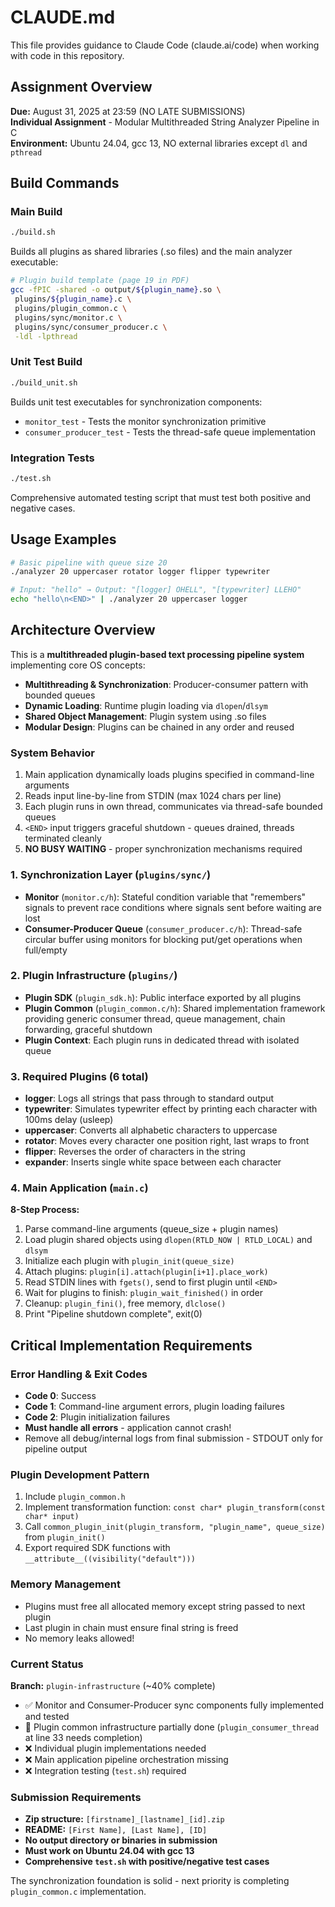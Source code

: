 # CLAUDE.md

This file provides guidance to Claude Code (claude.ai/code) when working with code in this repository.

## Assignment Overview
**Due:** August 31, 2025 at 23:59 (NO LATE SUBMISSIONS)  
**Individual Assignment** - Modular Multithreaded String Analyzer Pipeline in C  
**Environment:** Ubuntu 24.04, gcc 13, NO external libraries except `dl` and `pthread`

## Build Commands

### Main Build
```bash
./build.sh
```
Builds all plugins as shared libraries (.so files) and the main analyzer executable:
```bash
# Plugin build template (page 19 in PDF)
gcc -fPIC -shared -o output/${plugin_name}.so \
 plugins/${plugin_name}.c \
 plugins/plugin_common.c \
 plugins/sync/monitor.c \
 plugins/sync/consumer_producer.c \
 -ldl -lpthread
```

### Unit Test Build
```bash
./build_unit.sh
```
Builds unit test executables for synchronization components:
- `monitor_test` - Tests the monitor synchronization primitive
- `consumer_producer_test` - Tests the thread-safe queue implementation

### Integration Tests
```bash
./test.sh
```
Comprehensive automated testing script that must test both positive and negative cases.

## Usage Examples
```bash
# Basic pipeline with queue size 20
./analyzer 20 uppercaser rotator logger flipper typewriter

# Input: "hello" → Output: "[logger] OHELL", "[typewriter] LLEHO"
echo "hello\n<END>" | ./analyzer 20 uppercaser logger
```

## Architecture Overview

This is a **multithreaded plugin-based text processing pipeline system** implementing core OS concepts:
- **Multithreading & Synchronization**: Producer-consumer pattern with bounded queues
- **Dynamic Loading**: Runtime plugin loading via `dlopen`/`dlsym` 
- **Shared Object Management**: Plugin system using .so files
- **Modular Design**: Plugins can be chained in any order and reused

### System Behavior
1. Main application dynamically loads plugins specified in command-line arguments
2. Reads input line-by-line from STDIN (max 1024 chars per line)
3. Each plugin runs in own thread, communicates via thread-safe bounded queues
4. `<END>` input triggers graceful shutdown - queues drained, threads terminated cleanly
5. **NO BUSY WAITING** - proper synchronization mechanisms required

### 1. Synchronization Layer (`plugins/sync/`)
- **Monitor** (`monitor.c/h`): Stateful condition variable that "remembers" signals to prevent race conditions where signals sent before waiting are lost
- **Consumer-Producer Queue** (`consumer_producer.c/h`): Thread-safe circular buffer using monitors for blocking put/get operations when full/empty

### 2. Plugin Infrastructure (`plugins/`)
- **Plugin SDK** (`plugin_sdk.h`): Public interface exported by all plugins
- **Plugin Common** (`plugin_common.c/h`): Shared implementation framework providing generic consumer thread, queue management, chain forwarding, graceful shutdown
- **Plugin Context**: Each plugin runs in dedicated thread with isolated queue

### 3. Required Plugins (6 total)
- **logger**: Logs all strings that pass through to standard output
- **typewriter**: Simulates typewriter effect by printing each character with 100ms delay (usleep)
- **uppercaser**: Converts all alphabetic characters to uppercase  
- **rotator**: Moves every character one position right, last wraps to front
- **flipper**: Reverses the order of characters in the string
- **expander**: Inserts single white space between each character

### 4. Main Application (`main.c`)
**8-Step Process:**
1. Parse command-line arguments (queue_size + plugin names)
2. Load plugin shared objects using `dlopen(RTLD_NOW | RTLD_LOCAL)` and `dlsym`
3. Initialize each plugin with `plugin_init(queue_size)`
4. Attach plugins: `plugin[i].attach(plugin[i+1].place_work)`
5. Read STDIN lines with `fgets()`, send to first plugin until `<END>`
6. Wait for plugins to finish: `plugin_wait_finished()` in order
7. Cleanup: `plugin_fini()`, free memory, `dlclose()`
8. Print "Pipeline shutdown complete", exit(0)

## Critical Implementation Requirements

### Error Handling & Exit Codes
- **Code 0**: Success
- **Code 1**: Command-line argument errors, plugin loading failures  
- **Code 2**: Plugin initialization failures
- **Must handle all errors** - application cannot crash!
- Remove all debug/internal logs from final submission - STDOUT only for pipeline output

### Plugin Development Pattern
1. Include `plugin_common.h`
2. Implement transformation function: `const char* plugin_transform(const char* input)`
3. Call `common_plugin_init(plugin_transform, "plugin_name", queue_size)` from `plugin_init()`
4. Export required SDK functions with `__attribute__((visibility("default")))`

### Memory Management
- Plugins must free all allocated memory except string passed to next plugin
- Last plugin in chain must ensure final string is freed
- No memory leaks allowed!

### Current Status
**Branch:** `plugin-infrastructure` (~40% complete)
- ✅ Monitor and Consumer-Producer sync components fully implemented and tested
- 🔨 Plugin common infrastructure partially done (`plugin_consumer_thread` at line 33 needs completion)
- ❌ Individual plugin implementations needed
- ❌ Main application pipeline orchestration missing
- ❌ Integration testing (`test.sh`) required

### Submission Requirements
- **Zip structure:** `[firstname]_[lastname]_[id].zip`
- **README:** `[First Name], [Last Name], [ID]`
- **No output directory or binaries in submission**
- **Must work on Ubuntu 24.04 with gcc 13**
- **Comprehensive `test.sh` with positive/negative test cases**

The synchronization foundation is solid - next priority is completing `plugin_common.c` implementation.